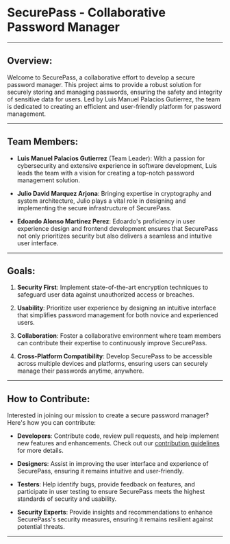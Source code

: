 # SecurePass - Collaborative Password Manager

---

## Overview:

Welcome to SecurePass, a collaborative effort to develop a secure password manager. This project aims to provide a robust solution for securely storing and managing passwords, ensuring the safety and integrity of sensitive data for users. Led by Luis Manuel Palacios Gutierrez, the team is dedicated to creating an efficient and user-friendly platform for password management.

---

## Team Members:

- **Luis Manuel Palacios Gutierrez** (Team Leader): With a passion for cybersecurity and extensive experience in software development, Luis leads the team with a vision for creating a top-notch password management solution.

- **Julio David Marquez Arjona**: Bringing expertise in cryptography and system architecture, Julio plays a vital role in designing and implementing the secure infrastructure of SecurePass.

- **Edoardo Alonso Martinez Perez**: Edoardo's proficiency in user experience design and frontend development ensures that SecurePass not only prioritizes security but also delivers a seamless and intuitive user interface.

---

## Goals:

1. **Security First**: Implement state-of-the-art encryption techniques to safeguard user data against unauthorized access or breaches.

2. **Usability**: Prioritize user experience by designing an intuitive interface that simplifies password management for both novice and experienced users.

3. **Collaboration**: Foster a collaborative environment where team members can contribute their expertise to continuously improve SecurePass.

4. **Cross-Platform Compatibility**: Develop SecurePass to be accessible across multiple devices and platforms, ensuring users can securely manage their passwords anytime, anywhere.

---

## How to Contribute:

Interested in joining our mission to create a secure password manager? Here's how you can contribute:

- **Developers**: Contribute code, review pull requests, and help implement new features and enhancements. Check out our [contribution guidelines](CONTRIBUTING.md) for more details.

- **Designers**: Assist in improving the user interface and experience of SecurePass, ensuring it remains intuitive and user-friendly.

- **Testers**: Help identify bugs, provide feedback on features, and participate in user testing to ensure SecurePass meets the highest standards of security and usability.

- **Security Experts**: Provide insights and recommendations to enhance SecurePass's security measures, ensuring it remains resilient against potential threats.

---


